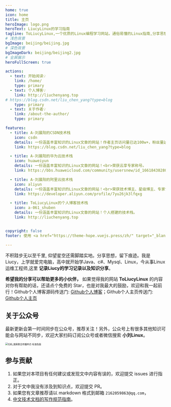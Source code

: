 ```yaml
---
home: true
icon: home
title: 主页
heroImage: logo.png
heroText: LiucyLinux的学习指南
tagline: ToLiucyLinux,一个优质的Linux编程学习网站，通俗易懂的Linux指南,分享思想，留下痕迹，带你告别碎片化学习，帮助你构筑你自己的知识体系。
# 浅色背景
bgImage: beijing/beijing.jpg
# 深色背景
bgImageDark: beijing/beijing2.jpg
# 全屏展示
heroFullScreen: true

actions:
  - text: 开始阅读💡
    link: /home/
    type: primary
  - text: 个人博客💡
    link: http://liuchenyang.top
# https://blog.csdn.net/liu_chen_yang?type=blog
    type: primary
  - text: 关于作者💡
    link: /about-the-author/
    type: primary

features:
  - title: A-刘晨阳的CSDN技术栈
    icon: csdn
    details: 一份涵盖丰富知识的Linux文章的网站！作者主页访问量已达100w+，粉丝量达10w+，荣获博客专家及新星计划导师等称号。
    link: https://blog.csdn.net/liu_chen_yang?type=blog

  - title: A-刘晨阳的华为云技术栈
    icon: huaweiyun
    details: 一份涵盖丰富知识的Linux文章的网站！<br>荣获云享专家称号。
    link: https://bbs.huaweicloud.com/community/usersnew/id_1661843828089234

  - title: A-刘晨阳的阿里云技术栈
    icon: aliyun
    details: 一份涵盖丰富知识的Linux文章的网站！<br>荣获技术博主、星级博主、专家博主称号。
    link: https://developer.aliyun.com/profile/7yu26jk3lfqxg

  - title: ToLiucyLinux的个人博客技术栈
    icon: a-061_shuben
    details: 一份涵盖丰富知识的Linux文章的网站！个人搭建的技术栈。
    link: http://liuchenyang.top


copyright: false
footer: 使用 <a href="https://theme-hope.vuejs.press/zh/" target="_blank">VuePress Theme Hope</a> 主题 | MIT 协议, 版权所有 © 2023-present Liucy | <img src="https://lcy-blog.oss-cn-beijing.aliyuncs.com/blog/202312142253822.png" height="15" width="15"/> <a href="http://beian.miit.gov.cn/" target="_blank">京ICP备2023037493号-1</a>

---
```



不积跬步无以至千里, 仰望星空还需脚踏实地。分享思想，留下痕迹。我是Liucy，上学就爱完电脑，高中就开始学Java、c#、Mysql、Linux，今从事Linux运维工程师,这里 **记录Liucy的学习记录以及知识分享**。

**希望我的分享可以帮助更多的小伙伴，** 如果觉得我的网站 **ToLiucyLinux** 的内容对你有帮助的话，还请点个免费的 Star，也是对我最大的鼓励，欢迎和我一起前行！Github个人博客源码传送门: [Github个人博客](https://github.com/liuchenyang0703/ToLiucyLinux)；Github个人主页传送门: [Github个人主页](https://github.com/liuchenyang0703)


## 关于公众号
最新更新会第一时间同步在公众号，推荐关注！另外，公众号上有很多其他知识可能会与网站不同步，欢迎大家扫码订阅公众号或者微信搜索 **小刘Linux**。


<img src="https://lcy-blog.oss-cn-beijing.aliyuncs.com/blog/202312142008812.png" alt="扫码_搜索联合传播样式-标准色版" style="zoom: 50%;" />




## 参与贡献

1. 如果您对本项目有任何建议或发现文中内容有误的，欢迎提交 issues 进行指正。
2. 对于文中我没有涉及到知识点，欢迎提交 PR。
3. 如果您有文章推荐请以 markdown 格式到邮箱 `2162059863@qq.com`，
4. [中文技术文档的写作规范指南](https://github.com/ruanyf/document-style-guide)。
